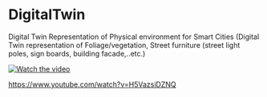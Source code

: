 # DigitalTwin
Digital Twin Representation of Physical environment for Smart Cities (Digital Twin representation of Foliage/vegetation, Street furniture (street light poles, sign boards, building facade,..etc.)





[![Watch the video](https://github.com/hshaikusa/DigitalTwin/assets/22892952/d62ca2c6-c539-4f2e-82d0-3c57b9a0189b)](https://github.com/hshaikusa/DigitalTwin/blob/main/documents/DTRF_small_version.mp4)


https://www.youtube.com/watch?v=H5VazsiDZNQ
